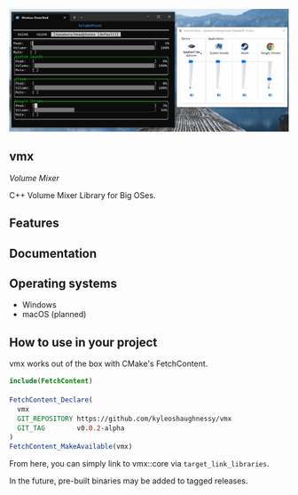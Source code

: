 <p align="center">
  <img src="./examples/ftxui-windows-observer/capture.gif" alt="Demo image"></img>
</p>

## vmx

<i>Volume Mixer</i>

C++ Volume Mixer Library for Big OSes.

## Features

## Documentation

## Operating systems
- Windows
- macOS (planned)

## How to use in your project

vmx works out of the box with CMake's FetchContent.
```cmake
include(FetchContent)

FetchContent_Declare(
  vmx
  GIT_REPOSITORY https://github.com/kyleoshaughnessy/vmx
  GIT_TAG        v0.0.2-alpha
)
FetchContent_MakeAvailable(vmx)
```

From here, you can simply link to vmx::core via `target_link_libraries`.

In the future, pre-built binaries may be added to tagged releases.
